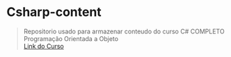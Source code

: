 # Csharp-content
> Repositorio usado para armazenar conteudo do curso C# COMPLETO Programação Orientada a Objeto  
>[Link do Curso](https://www.udemy.com/course/programacao-orientada-a-objetos-csharp/?couponCode=CP130525BRGB)
